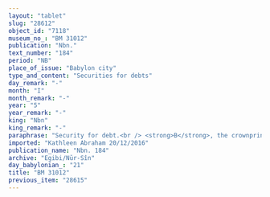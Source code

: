 ```yaml
---
layout: "tablet"
slug: "28612"
object_id: "7118"
museum_no_: "BM 31012"
publication: "Nbn."
text_number: "184"
period: "NB"
place_of_issue: "Babylon city"
type_and_content: "Securities for debts"
day_remark: "-"
month: "I"
month_remark: "-"
year: "5"
year_remark: "-"
king: "Nbn"
king_remark: "-"
paraphrase: "Security for debt.<br /> <strong>B</strong>, the crownprince&#39;s (<strong>D</strong>&rsquo;s) alphabet scribe (<em>sepīru</em>), takes <strong>A</strong>&rsquo;s house as a security for a debt of 1 1/2 minas of silver. The house is located near <strong>C</strong>&rsquo;s house and will remain pledged for three years. <strong>B </strong>will enjoy the right of usufruct in lieu of interest (antichresis), but will caulk the roof and repair the house. After three years, <strong>A </strong>will pay off his debt of 1 1/2 mina to <strong>B</strong> and retain his house. Names of 3 witnesses and the scribe.<br /> &nbsp;<br /> <strong>A</strong> = Nab&ucirc;-ahhē-iddin/&Scaron;ulāya//Egibi; <strong>B</strong> = Nab&ucirc;-mukīn-apli; <strong>C</strong> = Bēl-iddin/Rēmūt//Dēk&ucirc;; <strong>D</strong> = Bēl-&scaron;arru-uṣur, crown prince (<em>mār &scaron;arri</em>)"
imported: "Kathleen Abraham 20/12/2016"
publication_name: "Nbn. 184"
archive: "Egibi/Nūr-Sîn"
day_babylonian_: "21"
title: "BM 31012"
previous_item: "28615"
---
```

